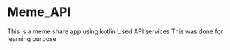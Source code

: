 # Meme_API

This is a meme share app using kotlin
Used API services
This was done for learning purpose
